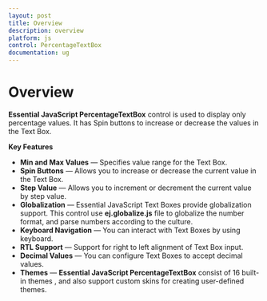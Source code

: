 ```yaml
---
layout: post
title: Overview
description: overview
platform: js
control: PercentageTextBox 
documentation: ug
---
```


# Overview

**Essential JavaScript PercentageTextBox** control is used to display only percentage values. It has Spin buttons to increase or decrease the values in the Text Box.

**Key Features**

* **Min and Max Values** — Specifies value range for the Text Box.
* **Spin Buttons** — Allows you to increase or decrease the current value in the Text Box.
* **Step Value** — Allows you to increment or decrement the current value by step value.
* **Globalization** — Essential JavaScript Text Boxes provide globalization support. This control use **ej.globalize.js** file to globalize the number format, and parse numbers according to the culture.
* **Keyboard Navigation** — You can interact with Text Boxes by using keyboard.
* **RTL Support** — Support for right to left alignment of Text Box input.
* **Decimal Values** — You can configure Text Boxes to accept decimal values.
* **Themes** — **Essential JavaScript PercentageTextBox** consist of 16 built-in themes , and also support custom skins for creating user-defined themes.



